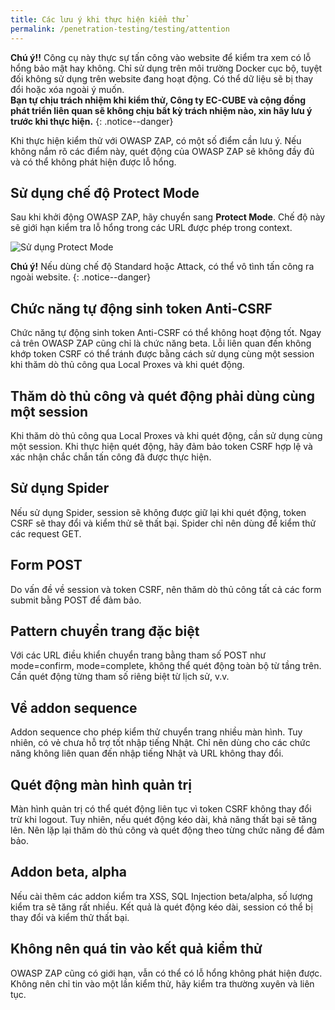 ```yaml
---
title: Các lưu ý khi thực hiện kiểm thử
permalink: /penetration-testing/testing/attention
---
```

**Chú ý!!**
Công cụ này thực sự tấn công vào website để kiểm tra xem có lỗ hổng bảo mật hay không.
Chỉ sử dụng trên môi trường Docker cục bộ, tuyệt đối không sử dụng trên website đang hoạt động.
Có thể dữ liệu sẽ bị thay đổi hoặc xóa ngoài ý muốn.<br />
**Bạn tự chịu trách nhiệm khi kiểm thử, Công ty EC-CUBE và cộng đồng phát triển liên quan sẽ không chịu bất kỳ trách nhiệm nào, xin hãy lưu ý trước khi thực hiện.**
{: .notice--danger}

Khi thực hiện kiểm thử với OWASP ZAP, có một số điểm cần lưu ý.
Nếu không nắm rõ các điểm này, quét động của OWASP ZAP sẽ không đầy đủ và có thể không phát hiện được lỗ hổng.

## Sử dụng chế độ Protect Mode

Sau khi khởi động OWASP ZAP, hãy chuyển sang **Protect Mode**.
Chế độ này sẽ giới hạn kiểm tra lỗ hổng trong các URL được phép trong context.

![Sử dụng Protect Mode](/doc4-ec-cube-vn/images/penetration-testing/quick_start_protect_mode.png)

**Chú ý!** Nếu dùng chế độ Standard hoặc Attack, có thể vô tình tấn công ra ngoài website.
{: .notice--danger}

## Chức năng tự động sinh token Anti-CSRF

Chức năng tự động sinh token Anti-CSRF có thể không hoạt động tốt.
Ngay cả trên OWASP ZAP cũng chỉ là chức năng beta.
Lỗi liên quan đến không khớp token CSRF có thể tránh được bằng cách sử dụng cùng một session khi thăm dò thủ công qua Local Proxes và khi quét động.

## Thăm dò thủ công và quét động phải dùng cùng một session

Khi thăm dò thủ công qua Local Proxes và khi quét động, cần sử dụng cùng một session.
Khi thực hiện quét động, hãy đảm bảo token CSRF hợp lệ và xác nhận chắc chắn tấn công đã được thực hiện.

## Sử dụng Spider

Nếu sử dụng Spider, session sẽ không được giữ lại khi quét động, token CSRF sẽ thay đổi và kiểm thử sẽ thất bại.
Spider chỉ nên dùng để kiểm thử các request GET.

## Form POST

Do vấn đề về session và token CSRF, nên thăm dò thủ công tất cả các form submit bằng POST để đảm bảo.

## Pattern chuyển trang đặc biệt

Với các URL điều khiển chuyển trang bằng tham số POST như mode=confirm, mode=complete, không thể quét động toàn bộ từ tầng trên.
Cần quét động từng tham số riêng biệt từ lịch sử, v.v.

## Về addon sequence

Addon sequence cho phép kiểm thử chuyển trang nhiều màn hình.
Tuy nhiên, có vẻ chưa hỗ trợ tốt nhập tiếng Nhật. Chỉ nên dùng cho các chức năng không liên quan đến nhập tiếng Nhật và URL không thay đổi.

## Quét động màn hình quản trị

Màn hình quản trị có thể quét động liên tục vì token CSRF không thay đổi trừ khi logout.
Tuy nhiên, nếu quét động kéo dài, khả năng thất bại sẽ tăng lên.
Nên lặp lại thăm dò thủ công và quét động theo từng chức năng để đảm bảo.

## Addon beta, alpha

Nếu cài thêm các addon kiểm tra XSS, SQL Injection beta/alpha, số lượng kiểm tra sẽ tăng rất nhiều.
Kết quả là quét động kéo dài, session có thể bị thay đổi và kiểm thử thất bại.

## Không nên quá tin vào kết quả kiểm thử

OWASP ZAP cũng có giới hạn, vẫn có thể có lỗ hổng không phát hiện được.
Không nên chỉ tin vào một lần kiểm thử, hãy kiểm tra thường xuyên và liên tục.


